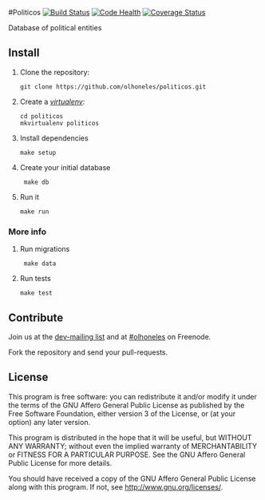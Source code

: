 #Politicos [![Build Status](https://secure.travis-ci.org/olhoneles/politicos.png?branch=master)](https://travis-ci.org/olhoneles/politicos) [![Code Health](https://landscape.io/github/olhoneles/politicos/master/landscape.svg?style=flat)](https://landscape.io/github/olhoneles/politicos/master) [![Coverage Status](https://coveralls.io/repos/olhoneles/politicos/badge.svg)](https://coveralls.io/r/olhoneles/politicos)


Database of political entities

## Install


1.  Clone the repository:

        git clone https://github.com/olhoneles/politicos.git

1.  Create a [*virtualenv*](http://virtualenvwrapper.readthedocs.org/en/latest/install.html):

        cd politicos
        mkvirtualenv politicos

1.  Install dependencies

        make setup

1.  Create your initial database

         make db

1.  Run it

        make run

### More info

1. Run migrations

        make data

1.  Run tests

        make test

## Contribute

Join us at the [dev-mailing list](http://listas.olhoneles.org/cgi-bin/mailman/listinfo/montanha-dev) and at
[#olhoneles](irc://irc.freenode.net:6667/olhoneles) on Freenode.

Fork the repository and send your pull-requests.

## License

This program is free software: you can redistribute it and/or modify
it under the terms of the GNU Affero General Public License as published by
the Free Software Foundation, either version 3 of the License, or
(at your option) any later version.

This program is distributed in the hope that it will be useful,
but WITHOUT ANY WARRANTY; without even the implied warranty of
MERCHANTABILITY or FITNESS FOR A PARTICULAR PURPOSE.  See the
GNU Affero General Public License for more details.

You should have received a copy of the GNU Affero General Public License
along with this program.  If not, see <http://www.gnu.org/licenses/>.
